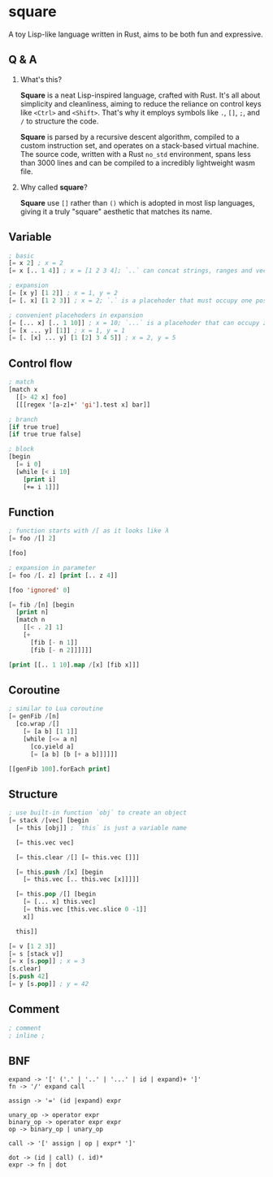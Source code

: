 # square

A toy Lisp-like language written in Rust, aims to be both fun and expressive.

## Q & A

1.  What's this?

    **Square** is a neat Lisp-inspired language, crafted with Rust. It's all about simplicity and cleanliness, aiming to reduce the reliance on control keys like `<Ctrl>` and `<Shift>`. That's why it employs symbols like `.`, `[]`, `;`, and `/` to structure the code.

    **Square** is parsed by a recursive descent algorithm, compiled to a custom instruction set, and operates on a stack-based virtual machine. The source code, written with a Rust `no_std` environment, spans less than 3000 lines and can be compiled to a incredibly lightweight wasm file.

2.  Why called **square**?

    **Square** use `[]` rather than `()` which is adopted in most lisp languages, giving it a truly "square" aesthetic that matches its name.

## Variable

```lisp
; basic
[= x 2] ; x = 2
[= x [.. 1 4]] ; x = [1 2 3 4]; `..` can concat strings, ranges and vectors

; expansion
[= [x y] [1 2]] ; x = 1, y = 2
[= [. x] [1 2 3]] ; x = 2; `.` is a placehoder that must occupy one position

; convenient placehoders in expansion
[= [... x] [.. 1 10]] ; x = 10; `...` is a placehoder that can occupy zero or as many positions as possible
[= [x ... y] [1]] ; x = 1, y = 1
[= [. [x] ... y] [1 [2] 3 4 5]] ; x = 2, y = 5
```

## Control flow

```lisp
; match
[match x
  [[> 42 x] foo]
  [[[regex '[a-z]+' 'gi'].test x] bar]]

; branch
[if true true]
[if true true false]

; block
[begin 
  [= i 0]
  [while [< i 10]
    [print i]
    [+= i 1]]]
```

## Function

```lisp
; function starts with /[ as it looks like λ
[= foo /[] 2]

[foo]

; expansion in parameter
[= foo /[. z] [print [.. z 4]]

[foo 'ignored' 0]

[= fib /[n] [begin
  [print n]
  [match n
    [[< . 2] 1]
    [+
      [fib [- n 1]] 
      [fib [- n 2]]]]]]

[print [[.. 1 10].map /[x] [fib x]]]
```

## Coroutine

```lisp
; similar to Lua coroutine
[= genFib /[n]
  [co.wrap /[]
    [= [a b] [1 1]]
    [while [<= a n]
      [co.yield a]
      [= [a b] [b [+ a b]]]]]]

[[genFib 100].forEach print]
```

## Structure

```lisp
; use built-in function `obj` to create an object
[= stack /[vec] [begin 
  [= this [obj]] ; `this` is just a variable name

  [= this.vec vec]

  [= this.clear /[] [= this.vec []]]

  [= this.push /[x] [begin 
    [= this.vec [.. this.vec [x]]]]]

  [= this.pop /[] [begin
    [= [... x] this.vec]
    [= this.vec [this.vec.slice 0 -1]]
    x]]

  this]]

[= v [1 2 3]]
[= s [stack v]]
[= x [s.pop]] ; x = 3
[s.clear]
[s.push 42]
[= y [s.pop]] ; y = 42
```

## Comment

```lisp
; comment
; inline ;
```

## BNF

    expand -> '[' ('.' | '..' | '...' | id | expand)+ ']'
    fn -> '/' expand call

    assign -> '=' (id |expand) expr

    unary_op -> operator expr
    binary_op -> operator expr expr
    op -> binary_op | unary_op

    call -> '[' assign | op | expr* ']'

    dot -> (id | call) (. id)*
    expr -> fn | dot
